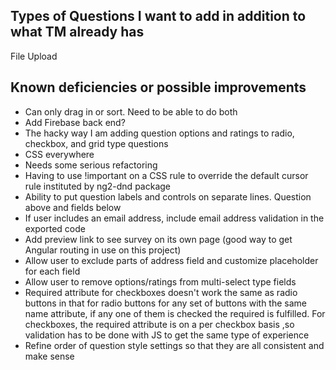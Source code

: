 
## Types of Questions I want to add in addition to what TM already has
File Upload

## Known deficiencies or possible improvements
- Can only drag in or sort. Need to be able to do both
- Add Firebase back end?
- The hacky way I am adding question options and ratings to radio, checkbox, and grid type questions
- CSS everywhere
- Needs some serious refactoring
- Having to use !important on a CSS rule to override the default cursor rule instituted by ng2-dnd package
- Ability to put question labels and controls on separate lines. Question above and fields below
- If user includes an email address, include email address validation in the exported code
- Add preview link to see survey on its own page (good way to get Angular routing in use on this project)
- Allow user to exclude parts of address field and customize placeholder for each field
- Allow user to remove options/ratings from multi-select type fields
- Required attribute for checkboxes doesn't work the same as radio buttons in that for radio buttons for any set of buttons with the same
  name attribute, if any one of them is checked the required is fulfilled. For checkboxes, the required attribute is on a per
  checkbox basis ,so validation has to be done with JS to get the same type of experience
- Refine order of question style settings so that they are all consistent and make sense